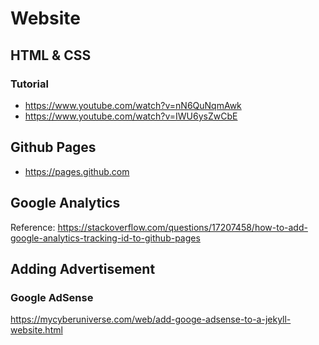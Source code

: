 # Website 


## HTML & CSS 

### Tutorial 
- https://www.youtube.com/watch?v=nN6QuNqmAwk
- https://www.youtube.com/watch?v=IWU6ysZwCbE

## Github Pages 
- https://pages.github.com 


## Google Analytics 
Reference: https://stackoverflow.com/questions/17207458/how-to-add-google-analytics-tracking-id-to-github-pages


## Adding Advertisement 

### Google AdSense 

https://mycyberuniverse.com/web/add-googe-adsense-to-a-jekyll-website.html


